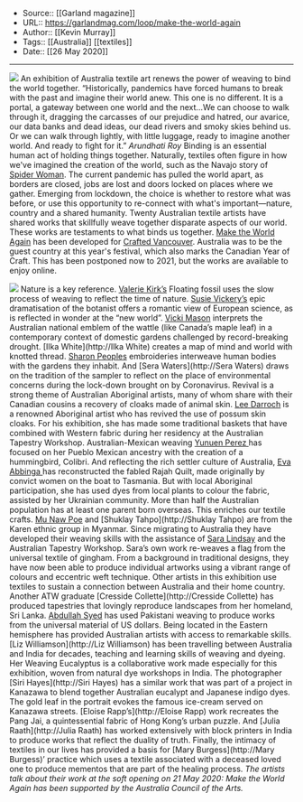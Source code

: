 ﻿
  * Source:: [[Garland magazine]]
  * URL:: https://garlandmag.com/loop/make-the-world-again
  * Author:: [[Kevin Murray]]
  * Tags:: [[Australia]] [[textiles]]
  * Date:: [[26 May 2020]]


* * *
![](https://garlandmag.com/wp-content/uploads/2020/05/Make-the-world-again-header.jpg)
An exhibition of Australia textile art renews the power of weaving to bind the world together.
“Historically, pandemics have forced humans to break with the past and imagine their world anew. This one is no different. It is a portal, a gateway between one world and the next…We can choose to walk through it, dragging the carcasses of our prejudice and hatred, our avarice, our data banks and dead ideas, our dead rivers and smoky skies behind us. Or we can walk through lightly, with little luggage, ready to imagine another world. And ready to fight for it.” _Arundhati Roy_
Binding is an essential human act of holding things together. Naturally, textiles often figure in how we've imagined the creation of the world, such as the Navajo story of [Spider Woman](https://garlandmag.com/article/spider-woman/). The current pandemic has pulled the world apart, as borders are closed, jobs are lost and doors locked on places where we gather. Emerging from lockdown, the choice is whether to restore what was before, or use this opportunity to re-connect with what's important—nature, country and a shared humanity. 
Twenty Australian textile artists have shared works that skillfully weave together disparate aspects of our world. These works are testaments to what binds us together. [Make the World Again](http://maketheworldagain.net) has been developed for [Crafted Vancouver](https://craftedvancouver.com/). Australia was to be the guest country at this year's festival, which also marks the Canadian Year of Craft. This has been postponed now to 2021, but the works are available to enjoy online.
 
![](https://garlandmag.com/wp-content/uploads/2020/05/Clipboard-Image-1024x916.jpg)
Nature is a key reference. [Valeri](http://maketheworldagain.net/artists/valerie-kirk/)[e Kirk’s](http://maketheworldagain.net/artists/valerie-kirk/) Floating fossil uses the slow process of weaving to reflect the time of nature. [Susie Vickery’s](http://maketheworldagain.net/artists/susie-vickery/) epic dramatisation of the botanist offers a romantic view of European science, as is reflected in wonder at the “new world”. [Vicki Mason](http://maketheworldagain.net/artists/vicki-mason/) interprets the Australian national emblem of the wattle (like Canada’s maple leaf) in a contemporary context of domestic gardens challenged by record-breaking drought. [Ilka White](http://Ilka White) creates a map of mind and world with knotted thread. [Sharon Peoples](http://maketheworldagain.net/artists/sharon-peoples/) embroideries interweave human bodies with the gardens they inhabit. And [Sera Waters](http://Sera Waters) draws on the tradition of the sampler to reflect on the place of environmental concerns during the lock-down brought on by Coronavirus.
Revival is a strong theme of Australian Aboriginal artists, many of whom share with their Canadian cousins a recovery of cloaks made of animal skin. [Lee Darroch](http://maketheworldagain.net/artists/lee-darroch/) is a renowned Aboriginal artist who has revived the use of possum skin cloaks. For his exhibition, she has made some traditional baskets that have combined with Western fabric during her residency at the Australian Tapestry Workshop. Australian-Mexican weaving [Yunuen Perez ](http://maketheworldagain.net/artists/yunuen-perez/)has focused on her Pueblo Mexican ancestry with the creation of a hummingbird, Colibri. And reflecting the rich settler culture of Australia, [Eva Abbinga ](http://maketheworldagain.net/artists/eva-abbinga/)has reconstructed the fabled Rajah Quilt, made originally by convict women on the boat to Tasmania. But with local Aboriginal participation, she has used dyes from local plants to colour the fabric, assisted by her Ukrainian community.
More than half the Australian population has at least one parent born overseas. This enriches our textile crafts. [Mu Naw Poe](http://maketheworldagain.net/artists/mu-naw-poe/) and [Shuklay Tahpo](http://Shuklay Tahpo) are from the Karen ethnic group in Myanmar. Since migrating to Australia they have developed their weaving skills with the assistance of [Sara Lindsay](http://maketheworldagain.net/artists/sara-lindsay/) and the Australian Tapestry Workshop. Sara’s own work re-weaves a flag from the universal textile of gingham. From a background in traditional designs, they have now been able to produce individual artworks using a vibrant range of colours and eccentric weft technique. Other artists in this exhibition use textiles to sustain a connection between Australia and their home country. Another ATW graduate [Cresside Collette](http://Cresside Collette) has produced tapestries that lovingly reproduce landscapes from her homeland, Sri Lanka. [Abdullah Syed](http://maketheworldagain.net/artists/abdullah-syed/) has used Pakistani weaving to produce works from the universal material of US dollars.
Being located in the Eastern hemisphere has provided Australian artists with access to remarkable skills. [Liz Williamson](http://Liz Williamson) has been travelling between Australia and India for decades, teaching and learning skills of weaving and dyeing. Her Weaving Eucalyptus is a collaborative work made especially for this exhibition, woven from natural dye workshops in India. The photographer [Siri Hayes](http://Siri Hayes) has a similar work that was part of a project in Kanazawa to blend together Australian eucalypt and Japanese indigo dyes. The gold leaf in the portrait evokes the famous ice-cream served on Kanazawa streets. [Eloise Rapp’s](http://Eloise Rapp) work recreates the Pang Jai, a quintessential fabric of Hong Kong’s urban puzzle. And [Julia Raath](http://Julia Raath) has worked extensively with block printers in India to produce works that reflect the duality of truth.
Finally, the intimacy of textiles in our lives has provided a basis for [Mary Burgess](http://Mary Burgess)’ practice which uses a textile associated with a deceased loved one to produce mementos that are part of the healing process.
 _The artists talk about their work at the soft opening on 21 May 2020:_
 _Make the World Again has been supported by the Australia Council of the Arts._
